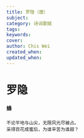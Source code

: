 ```yaml
---
title: 罗隐（唐）
subject: 
category: 诗词歌赋
tags: 
keywords: 
cover: 
author: Chis Wei
created_when: 
updated_when: 
---
```


# 罗隐

#### 蜂

```
不论平地与山尖，无限风光尽被占。
采得百花成蜜后，为谁辛苦为谁甜？
```
